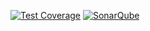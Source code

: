 
[![Test Coverage](https://codecov.io/gh/Vatavuk/excel-io/branch/master/graph/badge.svg)](https://codecov.io/gh/Vatavuk/excel-io)
[![SonarQube](https://img.shields.io/badge/sonar-ok-green.svg)](https://sonarcloud.io/dashboard?id=org.fraude:fraude-imt)
